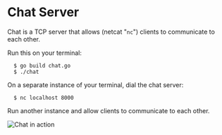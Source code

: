 # Chat Server

Chat is a TCP server that allows (netcat "`nc`") clients to communicate to each other.

Run this on your terminal:
```
  $ go build chat.go
  $ ./chat
```

On a separate instance of your terminal, dial the chat server:
```
  $ nc localhost 8000
```

Run another instance and allow clients to communicate to each other.

![Chat in action](https://lh5.googleusercontent.com/Gdr1DtOTQvuiyBO_lT_gew5NDg7zxHmQtzSwbqrJ5quLG8dVPOmPE0iVAfvfSOgkyVmRd6iQ58S1NChjoPb4=w2880-h1472)
